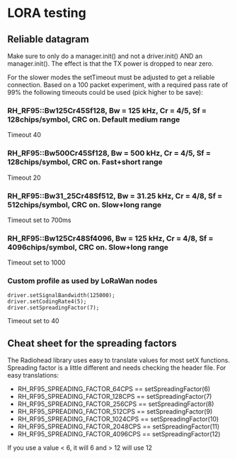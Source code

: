 # LORA testing
## Reliable datagram
Make sure to only do a manager.init() and not a driver.init() AND an manager.init(). The effect is that the TX power is dropped to near zero.

For the slower modes the setTimeout must be adjusted to get a reliable connection. Based on a 100 packet experiment, with a required pass rate of 99% the following timeouts could be used (pick higher to be save):

### RH_RF95::Bw125Cr45Sf128, Bw = 125 kHz, Cr = 4/5, Sf = 128chips/symbol, CRC on. Default medium range
Timeout 40

### RH_RF95::Bw500Cr45Sf128, Bw = 500 kHz, Cr = 4/5, Sf = 128chips/symbol, CRC on. Fast+short range
Timeout 20

### RH_RF95::Bw31_25Cr48Sf512, Bw = 31.25 kHz, Cr = 4/8, Sf = 512chips/symbol, CRC on. Slow+long range
Timeout set to 700ms

### RH_RF95::Bw125Cr48Sf4096, Bw = 125 kHz, Cr = 4/8, Sf = 4096chips/symbol, CRC on. Slow+long range
Timeout set to 1000

### Custom profile as used by LoRaWan nodes
```
driver.setSignalBandwidth(125000);
driver.setCodingRate4(5);
driver.setSpreadingFactor(7);
```
Timeout set to 40

## Cheat sheet for the spreading factors
The Radiohead library uses easy to translate values for most setX functions. Spreading factor is a little different and needs checking the header file. For easy translations:

- RH_RF95_SPREADING_FACTOR_64CPS == setSpreadingFactor(6)
- RH_RF95_SPREADING_FACTOR_128CPS == setSpreadingFactor(7)
- RH_RF95_SPREADING_FACTOR_256CPS == setSpreadingFactor(8)
- RH_RF95_SPREADING_FACTOR_512CPS == setSpreadingFactor(9)
- RH_RF95_SPREADING_FACTOR_1024CPS == setSpreadingFactor(10)
- RH_RF95_SPREADING_FACTOR_2048CPS == setSpreadingFactor(11)
- RH_RF95_SPREADING_FACTOR_4096CPS == setSpreadingFactor(12)

If you use a value < 6, it will 6 and > 12 will use 12
